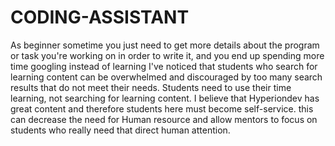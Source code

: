 # CODING-ASSISTANT
As beginner sometime you just need  to get more details about the program or task you're working on in order to write it, and you end up spending more time googling instead of learning I've noticed that students who search for learning content can be overwhelmed and discouraged by too many search results that do not meet their needs. Students need to use their time learning, not searching for learning content. I believe that Hyperiondev has great content and therefore students here must become self-service. this can decrease the need for Human resource and allow mentors to focus on students who really need that direct human attention. 
